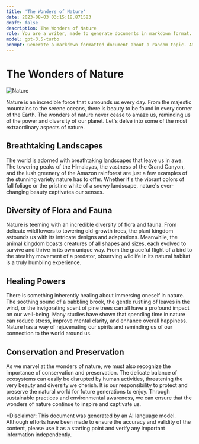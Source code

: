 ```yaml
---
title: 'The Wonders of Nature'
date: 2023-08-03 03:15:18.871583
draft: false
description: The Wonders of Nature
role: You are a writer, made to generate documents in markdown format. It is very important that all of the documents you generate are in valid markdown format.
model: gpt-3.5-turbo
prompt: Generate a markdown formatted document about a random topic. At the bottom, include a disclaimer explaining that the document was generated by you. The first line of the document should be the title. Make sure that the entire document is in proper markdown format, using a mix of various tags to make the document visually appealing.
---
```


# The Wonders of Nature

![Nature](https://images.unsplash.com/photo-1542296332-dd4c3bf919c5?ixlib=rb-1.2.1&ixid=eyJhcHBfaWQiOjEyMDd9&auto=format&fit=crop&w=334&q=80)

Nature is an incredible force that surrounds us every day. From the majestic mountains to the serene oceans, there is beauty to be found in every corner of the Earth. The wonders of nature never cease to amaze us, reminding us of the power and diversity of our planet. Let's delve into some of the most extraordinary aspects of nature.

## Breathtaking Landscapes

The world is adorned with breathtaking landscapes that leave us in awe. The towering peaks of the Himalayas, the vastness of the Grand Canyon, and the lush greenery of the Amazon rainforest are just a few examples of the stunning variety nature has to offer. Whether it's the vibrant colors of fall foliage or the pristine white of a snowy landscape, nature's ever-changing beauty captivates our senses.

## Diversity of Flora and Fauna

Nature is teeming with an incredible diversity of flora and fauna. From delicate wildflowers to towering old-growth trees, the plant kingdom astounds us with its intricate designs and adaptations. Meanwhile, the animal kingdom boasts creatures of all shapes and sizes, each evolved to survive and thrive in its own unique way. From the graceful flight of a bird to the stealthy movement of a predator, observing wildlife in its natural habitat is a truly humbling experience.

## Healing Powers

There is something inherently healing about immersing oneself in nature. The soothing sound of a babbling brook, the gentle rustling of leaves in the wind, or the invigorating scent of pine trees can all have a profound impact on our well-being. Many studies have shown that spending time in nature can reduce stress, improve mental clarity, and enhance overall happiness. Nature has a way of rejuvenating our spirits and reminding us of our connection to the world around us.

## Conservation and Preservation

As we marvel at the wonders of nature, we must also recognize the importance of conservation and preservation. The delicate balance of ecosystems can easily be disrupted by human activities, threatening the very beauty and diversity we cherish. It is our responsibility to protect and preserve the natural world for future generations to enjoy. Through sustainable practices and environmental awareness, we can ensure that the wonders of nature continue to inspire and captivate us.

*Disclaimer: This document was generated by an AI language model. Although efforts have been made to ensure the accuracy and validity of the content, please use it as a starting point and verify any important information independently.